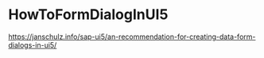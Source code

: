 # HowToFormDialogInUI5
https://janschulz.info/sap-ui5/an-recommendation-for-creating-data-form-dialogs-in-ui5/
